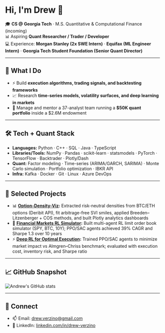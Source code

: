 # Hi, I'm Drew 👋

🎓 **CS @ Georgia Tech** · M.S. Quantitative & Computational Finance (incoming)  
📊 Aspiring **Quant Researcher / Trader / Developer**  
💻 Experience: **Morgan Stanley (2x SWE Intern)** · **Equifax (ML Engineer Intern)** · **Georgia Tech Student Foundation (Senior Quant Director)**  

---

## 🚀 What I Do
- ⚡ Build **execution algorithms, trading signals, and backtesting frameworks**  
- 📈 Research **time-series models, volatility surfaces, and deep learning in markets**  
- 🏦 Manage and mentor a 37-analyst team running a **$50K quant portfolio** inside a $2.6M endowment  

---

## 🛠 Tech + Quant Stack
- **Languages:** Python · C++ · SQL · Java · TypeScript  
- **Libraries/Tools:** NumPy · Pandas · scikit-learn · statsmodels · PyTorch · TensorFlow · Backtrader · Plotly/Dash  
- **Quant:** Factor modeling · Time-series (ARIMA/GARCH, SARIMA) · Monte Carlo simulation · Portfolio optimization · IBKR API  
- **Infra:** Kafka · Docker · Git · Linux · Azure DevOps  

---

## 🔬 Selected Projects
- 📊 **[Option-Density-Viz](https://github.com/drewverzino/option-density-viz):** Extracted risk-neutral densities from BTC/ETH options (Deribit API), fit arbitrage-free SVI smiles, applied Breeden–Litzenberger + COS methods, and built Plotly analytics dashboards  
- 🤖 **[Financial Markets RL Simulator](https://github.com/drewverzino/market-rl-simulator):** Built multi-agent RL limit order book simulator (SPY, BTC, 10Y); PPO/SAC agents achieved 39% CAGR and Sharpe 1.3 over 10 years  
- ⚡ **[Deep RL for Optimal Execution](https://github.com/drewverzino/deep-rl-execution):** Trained PPO/SAC agents to minimize market impact vs Almgren–Chriss benchmark; evaluated with execution cost, inventory risk, and Sharpe ratio  

---

## 📈 GitHub Snapshot
![Andrew's GitHub stats](https://github-readme-stats.vercel.app/api?username=drewverzino&show_icons=true&theme=tokyonight)

---

## 🤝 Connect
- 📫 Email: [drew.verzino@gmail.com](mailto:drew.verzino@gmail.com)  
- 💼 LinkedIn: [linkedin.com/in/drew-verzino](https://linkedin.com/in/drew-verzino)  
